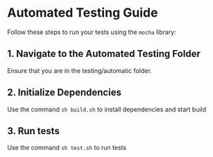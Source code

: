 # Automated Testing Guide

Follow these steps to run your tests using the `mocha` library:

## 1. Navigate to the Automated Testing Folder

Ensure that you are in the testing/automatic folder.

## 2. Initialize Dependencies

Use the command `sh build.sh` to install dependencies and start build

## 3. Run tests

Use the command `sh test.sh` to run tests


